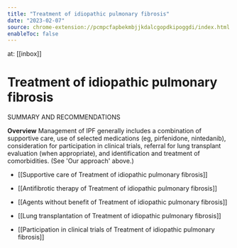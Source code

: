 ```yaml
---
title: "Treatment of idiopathic pulmonary fibrosis"
date: "2023-02-07"
source: chrome-extension://pcmpcfapbekmbjjkdalcgopdkipoggdi/index.html
enableToc: false
---
```


at: [[inbox]]

# Treatment of idiopathic pulmonary fibrosis
SUMMARY AND RECOMMENDATIONS

**Overview**
Management of IPF generally includes a combination of supportive care, use of selected medications (eg, pirfenidone, nintedanib), consideration for participation in clinical trials, referral for lung transplant evaluation (when appropriate), and identification and treatment of comorbidities. (See 'Our approach' above.)

* [[Supportive care of Treatment of idiopathic pulmonary fibrosis]]

* [[Antifibrotic therapy of Treatment of idiopathic pulmonary fibrosis]]

* [[Agents without benefit of Treatment of idiopathic pulmonary fibrosis]]

* [[Lung transplantation of Treatment of idiopathic pulmonary fibrosis]]

* [[Participation in clinical trials of Treatment of idiopathic pulmonary fibrosis]]

